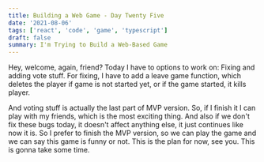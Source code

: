 ```yaml
---
title: Building a Web Game - Day Twenty Five
date: '2021-08-06'
tags: ['react', 'code', 'game', 'typescript']
draft: false
summary: I'm Trying to Build a Web-Based Game
---
```


Hey, welcome, again, friend? Today I have to options to work on: Fixing and adding vote stuff. For fixing, I have to add a leave game function, which deletes the player if game is not started yet, or if the game started, it kills player.

And voting stuff is actually the last part of MVP version. So, if I finish it I can play with my friends, which is the most exciting thing. And also if we don't fix these bugs today, it doesn't affect anything else, it just continues like now it is. So I prefer to finish the MVP version, so we can play the game and we can say this game is funny or not. This is the plan for now, see you. This is gonna take some time.